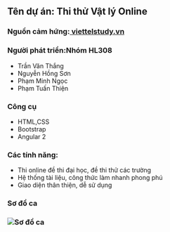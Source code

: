 ## Tên dự án: Thi thử Vật lý Online
### Nguồn cảm hứng:[ viettelstudy.vn](http://viettelstudy.vn/baithi.aspx?uc=6&id_thi=11&id_mon=37&id_loai_bt=5)
### Người phát triển:Nhóm HL308
- Trần Văn Thắng
- Nguyễn Hồng Sơn
- Phạm Minh Ngọc
- Phạm Tuấn Thiện
### Công cụ
- HTML,CSS
- Bootstrap
- Angular 2
### Các tính năng:
- Thi online đề thi đại học, đề thi thử các trường
- Hệ thống tài liệu, công thức làm nhanh phong phú
- Giao diện thân thiện, dễ sử dụng
### Sơ đồ ca
### ![Sơ đồ ca](http://i.imgur.com/r2c9hX9.jpg)
